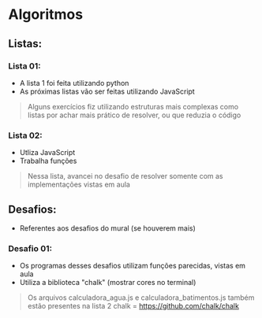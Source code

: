 # Algoritmos
## Listas:
### Lista 01:
* A lista 1 foi feita utilizando python 
* As próximas listas vão ser feitas utilizando JavaScript
> Alguns exercícios fiz utilizando estruturas mais complexas como listas por achar mais prático de resolver, ou que reduzia o código

### Lista 02:
* Utliza JavaScript
* Trabalha funções
> Nessa lista, avancei no desafio de resolver somente com as implementações vistas em aula

## Desafios:
* Referentes aos desafios do mural (se houverem mais)
### Desafio 01:
* Os programas desses desafios utilizam funções parecidas, vistas em aula
* Utiliza a biblioteca "chalk" (mostrar cores no terminal)
> Os arquivos calculadora_agua.js e calculadora_batimentos.js também estão presentes na lista 2
> chalk = https://github.com/chalk/chalk
